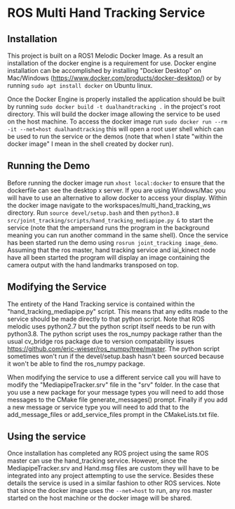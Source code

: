 # ROS Multi Hand Tracking Service

## Installation

This project is built on a ROS1 Melodic Docker Image. As a result an installation of the docker engine is a requirement for use. Docker engine installation can be accomplished by installing "Docker Desktop" on Mac/Windows (https://www.docker.com/products/docker-desktop/) or by running `sudo apt install docker` on Ubuntu linux.

Once the Docker Engine is properly installed the application should be built by running `sudo docker build -t dualhandtracking .` in the project's root directory. This will build the docker image allowing the service to be used on the host machine. To access the docker image run `sudo docker run --rm -it --net=host dualhandtracking` this will open a root user shell which can be used to run the service or the demos (note that when I state "within the docker image" I mean in the shell created by docker run).

## Running the Demo

Before running the docker image run `xhost local:docker` to ensure that the dockerfile can see the desktop x server. If you are using Windows/Mac you will have to use an alternative to allow docker to access your display. Within the docker image navigate to the workspaces/multi_hand_tracking_ws directory. Run `source devel/setup.bash` and then `python3.8 src/joint_tracking/scripts/hand_tracking_mediapipe.py &` to start the service (note that the ampersand runs the program in the background meaning you can run another command in the same shell). Once the service has been started run the demo using `rosrun joint_tracking image_demo`. Assuming that the ros master, hand tracking service and iai_kinect node have all been started the program will display an image containing the camera output with the hand landmarks transposed on top.

## Modifying the Service

The entirety of the Hand Tracking service is contained within the "hand_tracking_mediapipe.py" script. This means that any edits made to the service should be made directly to that python script. Note that ROS melodic uses python2.7 but the python script itself needs to be run with python3.8. The python script uses the ros_numpy package rather than the usual cv_bridge ros package due to version compatability issues https://github.com/eric-wieser/ros_numpy/tree/master. The python script sometimes won't run if the devel/setup.bash hasn't been sourced because it won't be able to find the ros_numpy package.

When modifying the service to use a different service call you will have to modify the "MediapipeTracker.srv" file in the "srv" folder. In the case that you use a new package for your message types you will need to add those messages to the CMake file generate_messages() prompt. Finally if you add a new message or service type you will need to add that to the add_message_files or add_service_files prompt in the CMakeLists.txt file.

## Using the service

Once installation has completed any ROS project using the same ROS master can use the hand_tracking service. However, since the MediapipeTracker.srv and Hand.msg files are custom they will have to be integrated into any project attempting to use the service. Besides these details the service is used in a similar fashion to other ROS services. Note that since the docker image uses the `--net=host` to run, any ros master started on the host machine or the docker image will be shared.